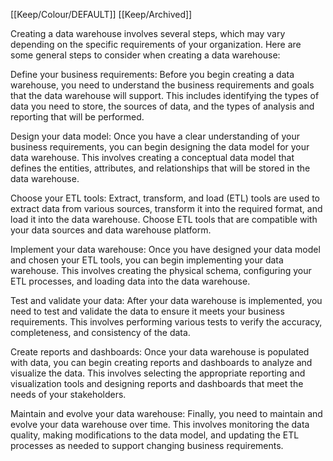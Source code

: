 [[Keep/Colour/DEFAULT]] [[Keep/Archived]] 

Creating a data warehouse involves several steps, which may vary depending on the specific requirements of your organization. Here are some general steps to consider when creating a data warehouse:

Define your business requirements: Before you begin creating a data warehouse, you need to understand the business requirements and goals that the data warehouse will support. This includes identifying the types of data you need to store, the sources of data, and the types of analysis and reporting that will be performed.

Design your data model: Once you have a clear understanding of your business requirements, you can begin designing the data model for your data warehouse. This involves creating a conceptual data model that defines the entities, attributes, and relationships that will be stored in the data warehouse.

Choose your ETL tools: Extract, transform, and load (ETL) tools are used to extract data from various sources, transform it into the required format, and load it into the data warehouse. Choose ETL tools that are compatible with your data sources and data warehouse platform.

Implement your data warehouse: Once you have designed your data model and chosen your ETL tools, you can begin implementing your data warehouse. This involves creating the physical schema, configuring your ETL processes, and loading data into the data warehouse.

Test and validate your data: After your data warehouse is implemented, you need to test and validate the data to ensure it meets your business requirements. This involves performing various tests to verify the accuracy, completeness, and consistency of the data.

Create reports and dashboards: Once your data warehouse is populated with data, you can begin creating reports and dashboards to analyze and visualize the data. This involves selecting the appropriate reporting and visualization tools and designing reports and dashboards that meet the needs of your stakeholders.

Maintain and evolve your data warehouse: Finally, you need to maintain and evolve your data warehouse over time. This involves monitoring the data quality, making modifications to the data model, and updating the ETL processes as needed to support changing business requirements.
